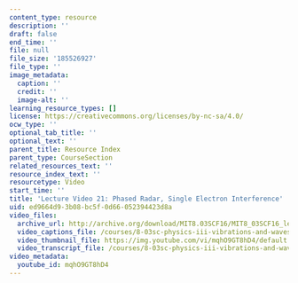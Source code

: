 ```yaml
---
content_type: resource
description: ''
draft: false
end_time: ''
file: null
file_size: '185526927'
file_type: ''
image_metadata:
  caption: ''
  credit: ''
  image-alt: ''
learning_resource_types: []
license: https://creativecommons.org/licenses/by-nc-sa/4.0/
ocw_type: ''
optional_tab_title: ''
optional_text: ''
parent_title: Resource Index
parent_type: CourseSection
related_resources_text: ''
resource_index_text: ''
resourcetype: Video
start_time: ''
title: 'Lecture Video 21: Phased Radar, Single Electron Interference'
uid: ed9664d9-3b08-bc5f-0d66-052394423d8a
video_files:
  archive_url: http://archive.org/download/MIT8.03SCF16/MIT8_03SCF16_lec21_300k.mp4
  video_captions_file: /courses/8-03sc-physics-iii-vibrations-and-waves-fall-2016/9352bc02a6fb5ccb93cb5a50a57bc82c_mqhO9GT8hD4.vtt
  video_thumbnail_file: https://img.youtube.com/vi/mqhO9GT8hD4/default.jpg
  video_transcript_file: /courses/8-03sc-physics-iii-vibrations-and-waves-fall-2016/b508b60ba82194968c7f40798c584343_mqhO9GT8hD4.pdf
video_metadata:
  youtube_id: mqhO9GT8hD4
---
```

